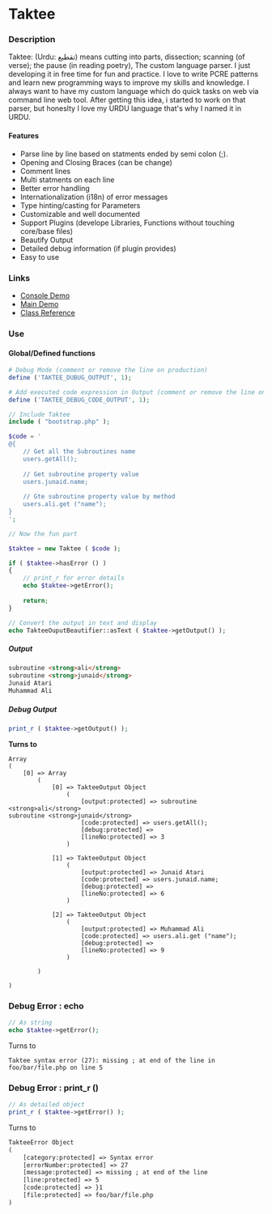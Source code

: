 ﻿Taktee
======

### Description

Taktee: (Urdu: تقطیع) means cutting into parts, dissection; scanning (of verse); the pause (in reading poetry), The custom language parser. I just developing it in free time for fun and practice. I love to write PCRE patterns and learn new programming ways to improve my skills and knowledge. I always want to have my custom language which do quick tasks on web via command line web tool. After getting this idea, i started to work on that parser, but honeslty I love my URDU language that's why I named it in URDU.

#### Features
- Parse line by line based on statments ended by semi colon (;).
- Opening and Closing Braces (can be change)
- Comment lines
- Multi statments on each line
- Better error handling
- Internationalization (i18n) of error messages
- Type hinting/casting for Parameters
- Customizable and well documented
- Support Plugins (develope Libraries, Functions without touching core/base files)
- Beautify Output
- Detailed debug information (if plugin provides)
- Easy to use

### Links
- <a target="_blank" href="http://blacksmoke.plutohost.net/taktee/console/">Console Demo</a>
- <a target="_blank" href="http://blacksmoke.plutohost.net/taktee/">Main Demo</a>
- <a target="_blank" href="http://blacksmoke.plutohost.net/taktee/reference/">Class Reference</a>

### Use

#### Global/Defined functions
```php
# Debug Mode (comment or remove the line on production)
define ('TAKTEE_DUBUG_OUTPUT', 1);

# Add executed code expression in Output (comment or remove the line on production)
define ('TAKTEE_DEBUG_CODE_OUTPUT', 1);

// Include Taktee
include ( "bootstrap.php" );

$code = '
@{
    // Get all the Subroutines name
    users.getAll();
        
    // Get subroutine property value
    users.junaid.name;
        
    // Gte subroutine property value by method
    users.ali.get ("name");
}
';

// Now the fun part

$taktee = new Taktee ( $code );

if ( $taktee->hasError () )
{
	// print_r for error details
	echo $taktee->getError();
	
	return;
}

// Convert the output in text and display
echo TakteeOuputBeautifier::asText ( $taktee->getOutput() );
```

##### Output
````html
subroutine <strong>ali</strong>
subroutine <strong>junaid</strong>
Junaid Atari
Muhammad Ali
````

##### Debug Output
````php
print_r ( $taktee->getOutput() );
````
**Turns to**
````text
Array
(
    [0] => Array
        (
            [0] => TakteeOutput Object
                (
                    [output:protected] => subroutine <strong>ali</strong>
subroutine <strong>junaid</strong>
                    [code:protected] => users.getAll();
                    [debug:protected] => 
                    [lineNo:protected] => 3
                )

            [1] => TakteeOutput Object
                (
                    [output:protected] => Junaid Atari
                    [code:protected] => users.junaid.name;
                    [debug:protected] => 
                    [lineNo:protected] => 6
                )

            [2] => TakteeOutput Object
                (
                    [output:protected] => Muhammad Ali
                    [code:protected] => users.ali.get ("name");
                    [debug:protected] => 
                    [lineNo:protected] => 9
                )

        )

)
````

### Debug Error : echo

````php
// As string
echo $taktee->getError();
````
Turns to

````text
Taktee syntax error (27): missing ; at end of the line in foo/bar/file.php on line 5
````
### Debug Error : print_r ()

````php
// As detailed object
print_r ( $taktee->getError() );
````
Turns to
````html
TakteeError Object
(
    [category:protected] => Syntax error
    [errorNumber:protected] => 27
    [message:protected] => missing ; at end of the line
    [line:protected] => 5
    [code:protected] => }1
    [file:protected] => foo/bar/file.php
)
````
#####
